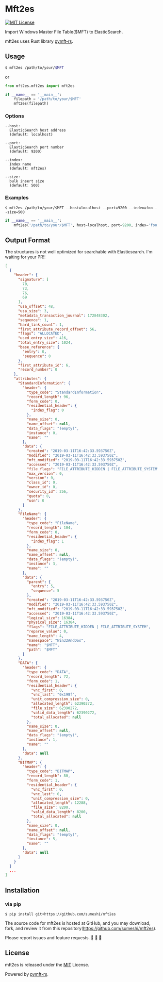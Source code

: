 # Mft2es

[![MIT License](http://img.shields.io/badge/license-MIT-blue.svg?style=flat)](LICENSE)

Import Windows Master File Table(\$MFT) to ElasticSearch.

mft2es uses Rust library [pymft-rs](https://github.com/omerbenamram/pymft-rs).

## Usage

```bash
$ mft2es /path/to/your/$MFT
```

or

```python
from mft2es.mft2es import mft2es

if __name__ == '__main__':
    filepath = '/path/to/your/$MFT'
    mft2es(filepath)
```

### Options

```
--host:
  ElasticSearch host address
  (default: localhost)

--port:
  ElasticSearch port number
  (default: 9200)

--index:
  Index name
  (default: mft2es)

--size:
  bulk insert size
  (default: 500)
```

### Examples

```
$ mft2es /path/to/your/$MFT --host=localhost --port=9200 --index=foo --size=500
```

```py
if __name__ == '__main__':
    mft2es('/path/to/your/$MFT', host=localhost, port=9200, index='foo', size=500)
```

## Output Format

The structures is not well optimized for searchable with Elasticsearch. I'm waiting for your PR!!

```json
[
  {
    "header": {
      "signature": [
        70,
        73,
        76,
        69
      ],
      "usa_offset": 48,
      "usa_size": 3,
      "metadata_transaction_journal": 172848302,
      "sequence": 1,
      "hard_link_count": 1,
      "first_attribute_record_offset": 56,
      "flags": "ALLOCATED",
      "used_entry_size": 416,
      "total_entry_size": 1024,
      "base_reference": {
        "entry": 0,
        "sequence": 0
      },
      "first_attribute_id": 6,
      "record_number": 0
    },
    "attributes": {
      "StandardInformation": {
        "header": {
          "type_code": "StandardInformation",
          "record_length": 96,
          "form_code": 0,
          "residential_header": {
            "index_flag": 0
          },
          "name_size": 0,
          "name_offset": null,
          "data_flags": "(empty)",
          "instance": 0,
          "name": ""
        },
        "data": {
          "created": "2019-03-11T16:42:33.593750Z",
          "modified": "2019-03-11T16:42:33.593750Z",
          "mft_modified": "2019-03-11T16:42:33.593750Z",
          "accessed": "2019-03-11T16:42:33.593750Z",
          "file_flags": "FILE_ATTRIBUTE_HIDDEN | FILE_ATTRIBUTE_SYSTEM",
          "max_version": 0,
          "version": 0,
          "class_id": 0,
          "owner_id": 0,
          "security_id": 256,
          "quota": 0,
          "usn": 0
        }
      },
      "FileName": {
        "header": {
          "type_code": "FileName",
          "record_length": 104,
          "form_code": 0,
          "residential_header": {
            "index_flag": 1
          },
          "name_size": 0,
          "name_offset": null,
          "data_flags": "(empty)",
          "instance": 3,
          "name": ""
        },
        "data": {
          "parent": {
            "entry": 5,
            "sequence": 5
          },
          "created": "2019-03-11T16:42:33.593750Z",
          "modified": "2019-03-11T16:42:33.593750Z",
          "mft_modified": "2019-03-11T16:42:33.593750Z",
          "accessed": "2019-03-11T16:42:33.593750Z",
          "logical_size": 16384,
          "physical_size": 16384,
          "flags": "FILE_ATTRIBUTE_HIDDEN | FILE_ATTRIBUTE_SYSTEM",
          "reparse_value": 0,
          "name_length": 4,
          "namespace": "Win32AndDos",
          "name": "$MFT",
          "path": "$MFT"
        }
      },
      "DATA": {
        "header": {
          "type_code": "DATA",
          "record_length": 72,
          "form_code": 1,
          "residential_header": {
            "vnc_first": 0,
            "vnc_last": "0x198f",
            "unit_compression_size": 0,
            "allocated_length": 62390272,
            "file_size": 62390272,
            "valid_data_length": 62390272,
            "total_allocated": null
          },
          "name_size": 0,
          "name_offset": null,
          "data_flags": "(empty)",
          "instance": 1,
          "name": ""
        },
        "data": null
      },
      "BITMAP": {
        "header": {
          "type_code": "BITMAP",
          "record_length": 80,
          "form_code": 1,
          "residential_header": {
            "vnc_first": 0,
            "vnc_last": 0,
            "unit_compression_size": 0,
            "allocated_length": 12288,
            "file_size": 8200,
            "valid_data_length": 8200,
            "total_allocated": null
          },
          "name_size": 0,
          "name_offset": null,
          "data_flags": "(empty)",
          "instance": 5,
          "name": ""
        },
        "data": null
      }
    }
  }
  ...
]
```

## Installation

### via pip

```
$ pip install git+https://github.com/sumeshi/mft2es
```

The source code for mft2es is hosted at GitHub, and you may download, fork, and review it from this repository(https://github.com/sumeshi/mft2es).

Please report issues and feature requests. :sushi: :sushi: :sushi:

## License

mft2es is released under the [MIT](https://github.com/sumeshi/mft2es/blob/master/LICENSE) License.

Powered by [pymft-rs](https://github.com/omerbenamram/pymft-rs).
